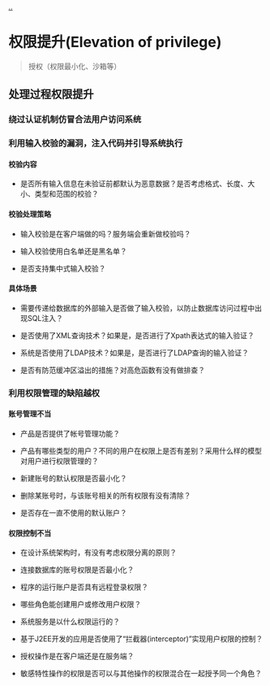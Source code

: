 [..](./../STRIDE威胁建模/index.md)
# 权限提升(Elevation of privilege)

> 授权（权限最小化、沙箱等）

## 处理过程权限提升

### 绕过认证机制仿冒合法用户访问系统

### 利用输入校验的漏洞，注入代码并引导系统执行

#### 校验内容

- 是否所有输入信息在未验证前都默认为恶意数据？是否考虑格式、长度、大小、类型和范围的校验？

#### 校验处理策略

- 输入校验是在客户端做的吗？服务端会重新做校验吗？

- 输入校验使用白名单还是黑名单？

- 是否支持集中式输入校验？

#### 具体场景

- 需要传递给数据库的外部输入是否做了输入校验，以防止数据库访问过程中出现SQL注入？

- 是否使用了XML查询技术？如果是，是否进行了Xpath表达式的输入验证？

- 系统是否使用了LDAP技术？如果是，是否进行了LDAP查询的输入验证？

- 是否有防范缓冲区溢出的措施？对高危函数有没有做排查？

### 利用权限管理的缺陷越权

#### 账号管理不当

- 产品是否提供了帐号管理功能？

- 产品有哪些类型的用户？不同的用户在权限上是否有差别？采用什么样的模型对用户进行权限管理的？

- 新建账号的默认权限是否最小化？

- 删除某账号时，与该账号相关的所有权限有没有清除？

- 是否存在一直不使用的默认账户？

#### 权限控制不当

- 在设计系统架构时，有没有考虑权限分离的原则？

- 连接数据库的账号权限是否最小化？

- 程序的运行账户是否具有远程登录权限？

- 哪些角色能创建用户或修改用户权限？

- 系统服务是以什么权限运行的？

- 基于J2EE开发的应用是否使用了“拦截器(interceptor)”实现用户权限的控制？

- 授权操作是在客户端还是在服务端？

- 敏感特性操作的权限是否可以与其他操作的权限混合在一起授予同一个角色？